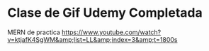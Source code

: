 # Clase de Gif Udemy Completada
MERN de practica https://www.youtube.com/watch?v=ktjafK4SgWM&amp;list=LL&amp;index=3&amp;t=1800s
